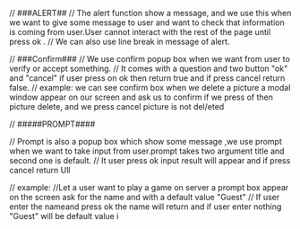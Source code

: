 // ###ALERT##
// The alert  function show a message, and we use this when we want to give some message to user and want to check that information is coming from user.User cannot interact with the rest of the page until press ok .
// We can also use line break in message of alert.

// ###Confirm###
// We use confirm popup box when we want from user to verify or accept something.
// It comes with a question and two button "ok" and "cancel" if user press on ok then return true and if press cancel return false.
// example: we can see confirm box when we delete a picture a modal window appear on our screen and ask us to confirm if we press of then picture delete, and we press cancel  picture is not del/eted

// #####PROMPT####

// Prompt is also a popup box which show some message ,we use prompt when we want to take input from user.prompt takes two argument title and second one is default.
// It user press ok input result will appear and if press cancel return Ull

// example:
//Let a user want to play a game on server a prompt box appear on the screen ask for the name and with a default value "Guest"
// If user enter the nameand press ok the name will return and if user enter nothing "Guest" will be default value 
i
